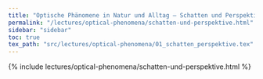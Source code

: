 ```yaml
---
title: "Optische Phänomene in Natur und Alltag – Schatten und Perspektive"
permalink: "/lectures/optical-phenomena/schatten-und-perspektive.html"
sidebar: "sidebar"
toc: true
tex_path: "src/lectures/optical-phenomena/01_schatten_perspektive.tex"
---
```


{% include lectures/optical-phenomena/schatten-und-perspektive.html %}